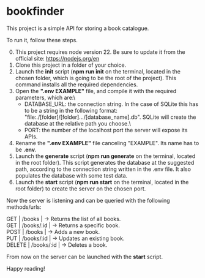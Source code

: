 # bookfinder

This project is a simple API for storing a book catalogue.

To run it, follow these steps.

0. This project requires node version 22. Be sure to update it from the official site: https://nodejs.org/en
1. Clone this project in a folder of your choice.
2. Launch the **init** script (**npm run init** on the terminal, located in the chosen folder, which is going to be the root of the project). This command installs all the required dependencies.
3. Open the **".env EXAMPLE"** file, and compile it with the required parameters, which are:\
    * DATABASE_URL: the connection string. In the case of SQLite this has to be a string in the following format: "file:./[folder]/[folder].../[database_name].db". SQLite will create the database at the relative path you choose.\
    * PORT: the number of the localhost port the server will expose its APIs.
4. Rename the **".env EXAMPLE"** file canceling "EXAMPLE". Its name has to be **.env**.
5. Launch the **generate** script (**npm run generate** on the terminal, located in the root folder). This script generates the database at the suggested path, according to the connection string written in the .env file. It also populates the database with some test data.
6. Launch the **start** script (**npm run start** on the terminal, located in the root folder) to create the server on the chosen port.

Now the server is listening and can be queried with the following methods/urls:


GET    | /books      |    → Returns the list of all books.\
GET    | /books/:id  |    → Returns a specific book.\
POST   | /books      |    → Adds a new book.\
PUT    | /books/:id  |    → Updates an existing book.\
DELETE | /books/:id  |    → Deletes a book.

From now on the server can be launched with the **start** script. 

Happy reading!
